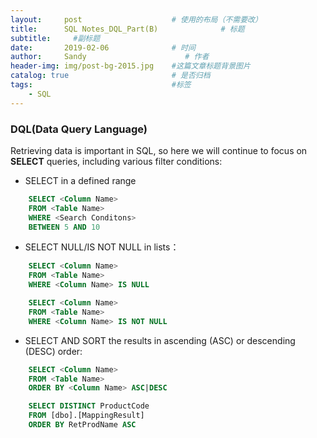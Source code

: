 ```yaml
---
layout:     post                    # 使用的布局（不需要改）
title:      SQL Notes_DQL_Part(B)              # 标题 
subtitle:     #副标题
date:       2019-02-06              # 时间
author:     Sandy                      # 作者
header-img: img/post-bg-2015.jpg    #这篇文章标题背景图片
catalog: true                       # 是否归档
tags:                               #标签
    - SQL
---
```


### DQL(Data Query Language) 
Retrieving data is important in SQL, so here we will continue to focus on **SELECT** queries, including various filter conditions:

- SELECT in a defined range
```sql
    SELECT <Column Name>
    FROM <Table Name>
    WHERE <Search Conditons>
    BETWEEN 5 AND 10
```

- SELECT NULL/IS NOT NULL in lists：
```sql
    SELECT <Column Name>
    FROM <Table Name>
    WHERE <Column Name> IS NULL
```
```sql
    SELECT <Column Name>
    FROM <Table Name>
    WHERE <Column Name> IS NOT NULL
```

- SELECT AND SORT the results in ascending (ASC) or descending (DESC) order:
```sql
    SELECT <Column Name>
    FROM <Table Name>
    ORDER BY <Column Name> ASC|DESC 
```
```sql
    SELECT DISTINCT ProductCode 
    FROM [dbo].[MappingResult]
    ORDER BY RetProdName ASC 
```


